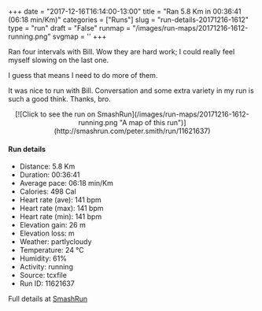 +++
date = "2017-12-16T16:14:00-13:00"
title = "Ran 5.8 Km in 00:36:41 (06:18 min/Km)"
categories = ["Runs"]
slug = "run-details-20171216-1612"
type = "run"
draft = "False"
runmap = "/images/run-maps/20171216-1612-running.png"
svgmap = '<polyline points="0 66, 2 59, 3 56, 12 40, 15 34, 17 32, 22 34, 22 34, 33 40, 39 45, 43 47, 56 47, 58 48, 59 49, 62 54, 65 56, 68 60, 76 67, 80 69, 82 69, 88 64, 95 61, 100 53, 100 49, 98 46, 98 45, 99 47, 100 50, 99 53, 95 62, 99 53, 100 50, 100 48, 98 45, 100 49, 100 51, 95 62, 100 50, 100 48, 98 45, 100 49, 100 50, 99 53, 94 62, 99 52, 100 49, 99 47, 96 41, 94 40, 88 39, 82 35, 78 36, 72 38, 69 41, 66 50, 64 52, 61 54, 60 53, 59 50, 53 47, 51 47, 43 45, 42 45, 34 42, 18 32, 16 32, 14 34">'
+++

Ran four intervals with Bill. Wow they are hard work; I could really feel myself slowing on the last one. 

I guess that means I need to do more of them. 

It was nice to run with Bill. Conversation and some extra variety in my run is such a good think. Thanks, bro. 

<!--more-->

<center>
[![Click to see the run on SmashRun](/images/run-maps/20171216-1612-running.png "A map of this run")](http://smashrun.com/peter.smith/run/11621637)
</center>

#### Run details

* Distance: 5.8 Km
* Duration: 00:36:41
* Average pace: 06:18 min/Km
* Calories: 498 Cal
* Heart rate (ave): 141 bpm
* Heart rate (max): 141 bpm
* Heart rate (min): 141 bpm
* Elevation gain: 26 m
* Elevation loss:  m
* Weather: partlycloudy
* Temperature: 24 &deg;C
* Humidity: 61%
* Activity: running
* Source: tcxfile
* Run ID: 11621637

Full details at [SmashRun](http://smashrun.com/peter.smith/run/11621637)